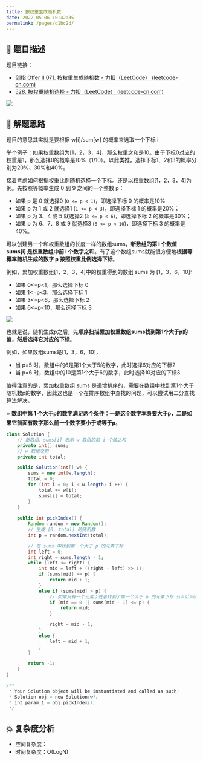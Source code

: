 ```yaml
---
title: 按权重生成随机数
date: 2022-05-06 10:42:35
permalink: /pages/d1bc2d/
---
```

## 📃 题目描述

题目链接：

- [剑指 Offer II 071. 按权重生成随机数 - 力扣（LeetCode） (leetcode-cn.com)](https://leetcode-cn.com/problems/cuyjEf/)
- [528. 按权重随机选择 - 力扣（LeetCode） (leetcode-cn.com)](https://leetcode-cn.com/problems/random-pick-with-weight/)

![](https://cs-wiki.oss-cn-shanghai.aliyuncs.com/img/20220506114513.png)

## 🔔 解题思路

题目的意思其实就是要根据 w[i]/sum[w] 的概率来选取一个下标 i

举个例子：如果权重数组为[1，2，3，4]，那么权重之和是10。由于下标0对应的权重是1，那么选择0的概率是10%（1/10）。以此类推，选择下标1、2和3的概率分别为20%、30%和40%。

接着考虑如何根据权重比例随机选择一个下标。还是以权重数组[1，2，3，4]为例。先按照等概率生成 0 到 9 之间的一个整数 p：

- 如果 p 是 0 就选择0 (`0 <= p < 1`)，即选择下标 0 的概率是10%
- 如果 p 为 1 或 2 就选择1 (`1 <= p < 3`)，即选择下标 1 的概率是20%；
- 如果 p 为 3、4 或 5 就选择2 (`3 <= p < 6`)，即选择下标 2 的概率是30%；
- 如果 p 为 6、7、8 或 9 就选择3 (`6 <= p < 10`)，即选择下标 3 的概率是40%。

可以创建另一个和权重数组的长度一样的数组sums，**新数组的第 i 个数值 sums[i] 是权重数组中前 i 个数字之和**。有了这个数组sums就能很方便地**根据等概率随机生成的数字 p 按照权重比例选择下标**。

例如，累加权重数组[1，2，3，4]中的权重得到的数组 sums 为 [1，3，6，10]:

- 如果 0<=p<1，那么选择下标 0
- 如果 1<=p<3，那么选择下标 1
- 如果 3<=p<6，那么选择下标 2
- 如果 6<=p<10，那么选择下标 3

![](https://cs-wiki.oss-cn-shanghai.aliyuncs.com/img/image-20220627113708452.png)

也就是说，随机生成p之后，先**顺序扫描累加权重数组sums找到第1个大于p的值，然后选择它对应的下标**。

例如，如果数组sums是[1，3，6，10]，

- 当 p=5 时，数组中的6是第1个大于5的数字，此时选择6对应的下标2
- 当 p=6 时，数组中的10是第1个大于6的数字，此时选择10对应的下标3

值得注意的是，累加权重数组 sums 是递增排序的，需要在数组中找到第1个大于随机数p的数字，因此这也是一个在排序数组中查找的问题，可以尝试用二分查找算法解决。

⭐ **数组中第 1 个大于p的数字满足两个条件：一是这个数字本身要大于p，二是如果它前面有数字那么前一个数字要小于或等于p**。


```java
class Solution {
    // 新数组，sums[i] 表示 w 数组的前 i 个数之和
    private int[] sums;
    // w 数组之和
    private int total;

    public Solution(int[] w) {
        sums = new int[w.length];
        total = 0;
        for (int i = 0; i < w.length; i ++) {
            total += w[i];
            sums[i] = total;
        }
    }
    
    public int pickIndex() {
        Random random = new Random();
        // 生成 [0, total) 的随机数
        int p = random.nextInt(total);

        // 在 sums 中找到第一个大于 p 的元素下标
        int left = 0;
        int right = sums.length - 1;
        while (left <= right) {
            int mid = left + ((right - left) >> 1);
            if (sums[mid] == p) {
                return mid + 1;
            }
            else if (sums[mid] > p) {
                // 如果只有一个元素；或者找到了第一个大于 p 的元素下标 sums[mid - 1] <= p < sums[mid]
                if (mid == 0 || sums[mid - 1] <= p) {
                    return mid;
                }

                right = mid - 1;
            }
            else {
                left = mid + 1;
            }
        }

        return -1;
    }
}

/**
 * Your Solution object will be instantiated and called as such:
 * Solution obj = new Solution(w);
 * int param_1 = obj.pickIndex();
 */
```

## 💥 复杂度分析

- 空间复杂度：
- 时间复杂度：O(LogN)


